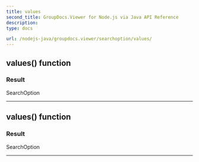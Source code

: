 ```yaml
---
title: values
second_title: GroupDocs.Viewer for Node.js via Java API Reference
description: 
type: docs

url: /nodejs-java/groupdocs.viewer/searchoption/values/
---
```


## values()  function


### Result
SearchOption


---


## values()  function


### Result
SearchOption


---


